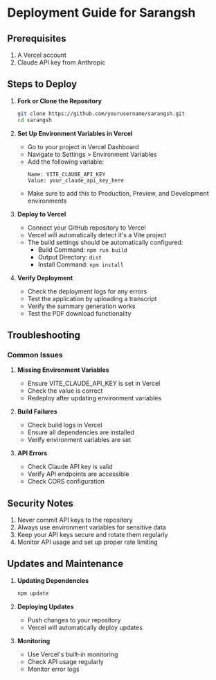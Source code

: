 # Deployment Guide for Sarangsh

## Prerequisites
1. A Vercel account
2. Claude API key from Anthropic

## Steps to Deploy

1. **Fork or Clone the Repository**
   ```bash
   git clone https://github.com/yourusername/sarangsh.git
   cd sarangsh
   ```

2. **Set Up Environment Variables in Vercel**
   - Go to your project in Vercel Dashboard
   - Navigate to Settings > Environment Variables
   - Add the following variable:
     ```
     Name: VITE_CLAUDE_API_KEY
     Value: your_claude_api_key_here
     ```
   - Make sure to add this to Production, Preview, and Development environments

3. **Deploy to Vercel**
   - Connect your GitHub repository to Vercel
   - Vercel will automatically detect it's a Vite project
   - The build settings should be automatically configured:
     - Build Command: `npm run build`
     - Output Directory: `dist`
     - Install Command: `npm install`

4. **Verify Deployment**
   - Check the deployment logs for any errors
   - Test the application by uploading a transcript
   - Verify the summary generation works
   - Test the PDF download functionality

## Troubleshooting

### Common Issues

1. **Missing Environment Variables**
   - Ensure VITE_CLAUDE_API_KEY is set in Vercel
   - Check the value is correct
   - Redeploy after updating environment variables

2. **Build Failures**
   - Check build logs in Vercel
   - Ensure all dependencies are installed
   - Verify environment variables are set

3. **API Errors**
   - Check Claude API key is valid
   - Verify API endpoints are accessible
   - Check CORS configuration

## Security Notes

1. Never commit API keys to the repository
2. Always use environment variables for sensitive data
3. Keep your API keys secure and rotate them regularly
4. Monitor API usage and set up proper rate limiting

## Updates and Maintenance

1. **Updating Dependencies**
   ```bash
   npm update
   ```

2. **Deploying Updates**
   - Push changes to your repository
   - Vercel will automatically deploy updates

3. **Monitoring**
   - Use Vercel's built-in monitoring
   - Check API usage regularly
   - Monitor error logs
